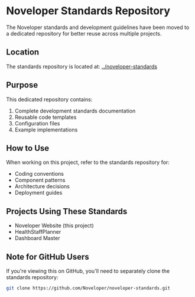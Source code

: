 # Noveloper Standards Repository

The Noveloper standards and development guidelines have been moved to a dedicated repository for better reuse across multiple projects.

## Location

The standards repository is located at: [../noveloper-standards](../noveloper-standards)

## Purpose

This dedicated repository contains:

1. Complete development standards documentation
2. Reusable code templates
3. Configuration files
4. Example implementations

## How to Use

When working on this project, refer to the standards repository for:

- Coding conventions
- Component patterns
- Architecture decisions
- Deployment guides

## Projects Using These Standards

- Noveloper Website (this project)
- HealthStaffPlanner
- Dashboard Master

## Note for GitHub Users

If you're viewing this on GitHub, you'll need to separately clone the standards repository:

```bash
git clone https://github.com/Noveloper/noveloper-standards.git
```